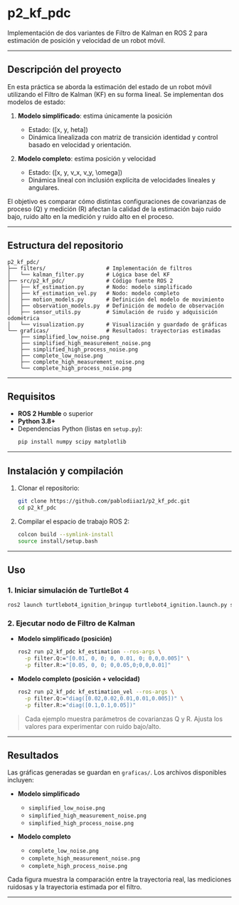 # p2_kf_pdc

Implementación de dos variantes de Filtro de Kalman en ROS 2 para estimación de posición y velocidad de un robot móvil.

---

## Descripción del proyecto

En esta práctica se aborda la estimación del estado de un robot móvil utilizando el Filtro de Kalman (KF) en su forma lineal. Se implementan dos modelos de estado:

1. **Modelo simplificado**: estima únicamente la posición 
   - Estado: \([x, y, 	heta]\)
   - Dinámica linealizada con matriz de transición identidad y control basado en velocidad y orientación.

2. **Modelo completo**: estima posición y velocidad 
   - Estado: \([x, y, v_x, v_y, \omega]\)
   - Dinámica lineal con inclusión explícita de velocidades lineales y angulares.

El objetivo es comparar cómo distintas configuraciones de covarianzas de proceso (Q) y medición (R) afectan la calidad de la estimación bajo ruido bajo, ruido alto en la medición y ruido alto en el proceso.

---

## Estructura del repositorio

```
p2_kf_pdc/
├── filters/                   # Implementación de filtros
│   └── kalman_filter.py       # Lógica base del KF
├── src/p2_kf_pdc/             # Código fuente ROS 2
│   ├── kf_estimation.py       # Nodo: modelo simplificado
│   ├── kf_estimation_vel.py   # Nodo: modelo completo
│   ├── motion_models.py       # Definición del modelo de movimiento
│   ├── observation_models.py  # Definición de modelo de observación
│   ├── sensor_utils.py        # Simulación de ruido y adquisición odométrica
│   └── visualization.py       # Visualización y guardado de gráficas
└── graficas/                  # Resultados: trayectorias estimadas
    ├── simplified_low_noise.png
    ├── simplified_high_measurement_noise.png
    ├── simplified_high_process_noise.png
    ├── complete_low_noise.png
    ├── complete_high_measurement_noise.png
    └── complete_high_process_noise.png
```

---

## Requisitos

- **ROS 2 Humble** o superior
- **Python 3.8+**
- Dependencias Python (listas en `setup.py`):
  ```bash
  pip install numpy scipy matplotlib
  ```

---

## Instalación y compilación

1. Clonar el repositorio:
   ```bash
   git clone https://github.com/pablodiiaz1/p2_kf_pdc.git
   cd p2_kf_pdc
   ```

2. Compilar el espacio de trabajo ROS 2:
   ```bash
   colcon build --symlink-install
   source install/setup.bash
   ```
---

## Uso

### 1. Iniciar simulación de TurtleBot 4

```bash
ros2 launch turtlebot4_ignition_bringup turtlebot4_ignition.launch.py slam:=false nav2:=false rviz:=false
```

### 2. Ejecutar nodo de Filtro de Kalman

- **Modelo simplificado (posición)**
  ```bash
  ros2 run p2_kf_pdc kf_estimation --ros-args \
    -p filter.Q:="[0.01, 0, 0; 0, 0.01, 0; 0,0,0.005]" \
    -p filter.R:="[0.05, 0, 0; 0,0.05,0;0,0,0.01]"
  ```

- **Modelo completo (posición + velocidad)**
  ```bash
  ros2 run p2_kf_pdc kf_estimation_vel --ros-args \
    -p filter.Q:="diag([0.02,0.02,0.01,0.01,0.005])" \
    -p filter.R:="diag([0.1,0.1,0.05])"
  ```

> Cada ejemplo muestra parámetros de covarianzas Q y R. Ajusta los valores para experimentar con ruido bajo/alto.

---


## Resultados

Las gráficas generadas se guardan en `graficas/`. Los archivos disponibles incluyen:

- **Modelo simplificado**
  - `simplified_low_noise.png`
  - `simplified_high_measurement_noise.png`
  - `simplified_high_process_noise.png`

- **Modelo completo**
  - `complete_low_noise.png`
  - `complete_high_measurement_noise.png`
  - `complete_high_process_noise.png`

Cada figura muestra la comparación entre la trayectoria real, las mediciones ruidosas y la trayectoria estimada por el filtro.

---



